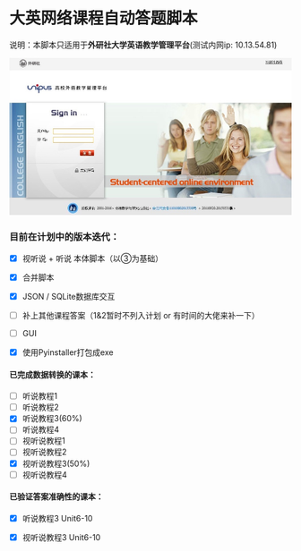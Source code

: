 # 大英网络课程自动答题脚本
说明：本脚本只适用于**外研社大学英语教学管理平台**(测试内网ip: 10.13.54.81)

![外研社大学英语教学管理平台](Resources/外研社大学英语教学管理平台.jpg)

### 目前在计划中的版本迭代：

- [x] 视听说 + 听说 本体脚本（以③为基础）
- [x] 合并脚本
- [x] JSON / SQLite数据库交互
- [ ] 补上其他课程答案（1&2暂时不列入计划 or 有时间的大佬来补一下）


- [ ] GUI
- [x] 使用Pyinstaller打包成exe

#### 已完成数据转换的课本：

- [ ] 听说教程1
- [ ] 听说教程2
- [x] 听说教程3(60%)
- [ ] 听说教程4
- [ ] 视听说教程1
- [ ] 视听说教程2
- [x] 视听说教程3(50%)
- [ ] 视听说教程4

#### 已验证答案准确性的课本：

- [x] 听说教程3 Unit6-10
- [x] 视听说教程3 Unit6-10



